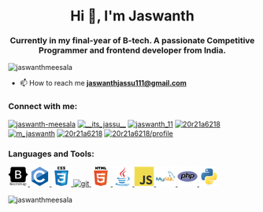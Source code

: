 <h1 align="center">Hi 👋, I'm Jaswanth</h1>
<h3 align="center">Currently in my final-year of B-tech. A passionate Competitive Programmer and frontend developer from India.</h3>

<p align="left"> <img src="https://komarev.com/ghpvc/?username=jaswanthmeesala&label=Profile%20views&color=0e75b6&style=flat" alt="jaswanthmeesala" /> </p>

- 📫 How to reach me **jaswanthjassu111@gmail.com**

<h3 align="left">Connect with me:</h3>
<p align="left">
<a href="https://linkedin.com/in/jaswanth-meesala" target="blank"><img align="center" src="https://raw.githubusercontent.com/rahuldkjain/github-profile-readme-generator/master/src/images/icons/Social/linked-in-alt.svg" alt="jaswanth-meesala" height="30" width="40" /></a>
<a href="https://instagram.com/__its_jassu__" target="blank"><img align="center" src="https://raw.githubusercontent.com/rahuldkjain/github-profile-readme-generator/master/src/images/icons/Social/instagram.svg" alt="__its_jassu__" height="30" width="40" /></a>
<a href="https://www.codechef.com/users/jaswanth_11" target="blank"><img align="center" src="https://cdn.jsdelivr.net/npm/simple-icons@3.1.0/icons/codechef.svg" alt="jaswanth_11" height="30" width="40" /></a>
<a href="https://www.hackerrank.com/20r21a6218" target="blank"><img align="center" src="https://raw.githubusercontent.com/rahuldkjain/github-profile-readme-generator/master/src/images/icons/Social/hackerrank.svg" alt="20r21a6218" height="30" width="40" /></a>
<a href="https://codeforces.com/profile/m_jaswanth" target="blank"><img align="center" src="https://raw.githubusercontent.com/rahuldkjain/github-profile-readme-generator/master/src/images/icons/Social/codeforces.svg" alt="m_jaswanth" height="30" width="40" /></a>
<a href="https://www.leetcode.com/20r21a6218" target="blank"><img align="center" src="https://raw.githubusercontent.com/rahuldkjain/github-profile-readme-generator/master/src/images/icons/Social/leet-code.svg" alt="20r21a6218" height="30" width="40" /></a>
<a href="https://auth.geeksforgeeks.org/user/20r21a6218/profile" target="blank"><img align="center" src="https://raw.githubusercontent.com/rahuldkjain/github-profile-readme-generator/master/src/images/icons/Social/geeks-for-geeks.svg" alt="20r21a6218/profile" height="30" width="40" /></a>
</p>

<h3 align="left">Languages and Tools:</h3>
<p align="left"> <a href="https://getbootstrap.com" target="_blank" rel="noreferrer"> <img src="https://raw.githubusercontent.com/devicons/devicon/master/icons/bootstrap/bootstrap-plain-wordmark.svg" alt="bootstrap" width="40" height="40"/> </a> <a href="https://www.cprogramming.com/" target="_blank" rel="noreferrer"> <img src="https://raw.githubusercontent.com/devicons/devicon/master/icons/c/c-original.svg" alt="c" width="40" height="40"/> </a> <a href="https://www.w3schools.com/css/" target="_blank" rel="noreferrer"> <img src="https://raw.githubusercontent.com/devicons/devicon/master/icons/css3/css3-original-wordmark.svg" alt="css3" width="40" height="40"/> </a> <a href="https://git-scm.com/" target="_blank" rel="noreferrer"> <img src="https://www.vectorlogo.zone/logos/git-scm/git-scm-icon.svg" alt="git" width="40" height="40"/> </a> <a href="https://www.w3.org/html/" target="_blank" rel="noreferrer"> <img src="https://raw.githubusercontent.com/devicons/devicon/master/icons/html5/html5-original-wordmark.svg" alt="html5" width="40" height="40"/> </a> <a href="https://www.java.com" target="_blank" rel="noreferrer"> <img src="https://raw.githubusercontent.com/devicons/devicon/master/icons/java/java-original.svg" alt="java" width="40" height="40"/> </a> <a href="https://developer.mozilla.org/en-US/docs/Web/JavaScript" target="_blank" rel="noreferrer"> <img src="https://raw.githubusercontent.com/devicons/devicon/master/icons/javascript/javascript-original.svg" alt="javascript" width="40" height="40"/> </a> <a href="https://www.mysql.com/" target="_blank" rel="noreferrer"> <img src="https://raw.githubusercontent.com/devicons/devicon/master/icons/mysql/mysql-original-wordmark.svg" alt="mysql" width="40" height="40"/> </a> <a href="https://www.php.net" target="_blank" rel="noreferrer"> <img src="https://raw.githubusercontent.com/devicons/devicon/master/icons/php/php-original.svg" alt="php" width="40" height="40"/> </a> <a href="https://www.python.org" target="_blank" rel="noreferrer"> <img src="https://raw.githubusercontent.com/devicons/devicon/master/icons/python/python-original.svg" alt="python" width="40" height="40"/> </a> </p>

<p><img align="center" src="https://github-readme-stats.vercel.app/api/top-langs?username=jaswanthmeesala&show_icons=true&locale=en&layout=compact" alt="jaswanthmeesala" /></p>
